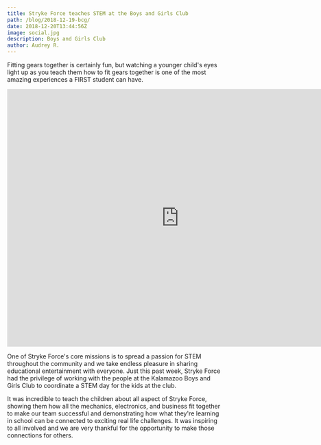 ```yaml
---
title: Stryke Force teaches STEM at the Boys and Girls Club
path: /blog/2018-12-19-bcg/
date: 2018-12-20T13:44:56Z
image: social.jpg
description: Boys and Girls Club
author: Audrey R.
---
```


Fitting gears together is certainly fun, but watching a younger child's eyes light up as you teach them how to fit gears together is one of the most amazing experiences a FIRST student can have.

<!--more-->

<iframe src="https://strykeforce.smugmug.com/frame/slideshow?key=Qc9WMV&autoStart=1&captions=0&navigation=0&playButton=0&randomize=0&speed=3&transition=fade&transitionSpeed=2" width="800" height="600" frameborder="no" scrolling="no"></iframe>

One of Stryke Force's core missions is to spread a passion for STEM throughout the community and we take endless pleasure in sharing educational entertainment with everyone. Just this past week, Stryke Force had the privilege of working with the people at the Kalamazoo Boys and Girls Club to coordinate a STEM day for the kids at the club.

It was incredible to teach the children about all aspect of Stryke Force, showing them how all the mechanics, electronics, and business fit together to make our team successful and demonstrating how what they're learning in school can be connected to exciting real life challenges. It was inspiring to all involved and we are very thankful for the opportunity to make those connections for others.
